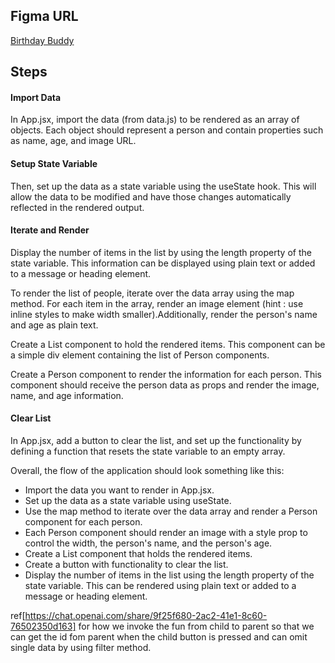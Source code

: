 ## Figma URL

[Birthday Buddy](https://www.figma.com/file/e2vsLe9DMnXZIygNHkwGL1/Birthday-buddy?node-id=0%3A1&t=AGNWdO5QQGOoNCfD-1)

## Steps


#### Import Data

In App.jsx, import the data (from data.js) to be rendered as an array of objects. Each object should represent a person and contain properties such as name, age, and image URL.

#### Setup State Variable

Then, set up the data as a state variable using the useState hook. This will allow the data to be modified and have those changes automatically reflected in the rendered output.

#### Iterate and Render

Display the number of items in the list by using the length property of the state variable. This information can be displayed using plain text or added to a message or heading element.

To render the list of people, iterate over the data array using the map method. For each item in the array, render an image element (hint : use inline styles to make width smaller).Additionally, render the person's name and age as plain text.

Create a List component to hold the rendered items. This component can be a simple div element containing the list of Person components.

Create a Person component to render the information for each person. This component should receive the person data as props and render the image, name, and age information.

#### Clear List

In App.jsx, add a button to clear the list, and set up the functionality by defining a function that resets the state variable to an empty array.

Overall, the flow of the application should look something like this:

- Import the data you want to render in App.jsx.
- Set up the data as a state variable using useState.
- Use the map method to iterate over the data array and render a Person component for each person.
- Each Person component should render an image with a style prop to control the width, the person's name, and the person's age.
- Create a List component that holds the rendered items.
- Create a button with functionality to clear the list.
- Display the number of items in the list using the length property of the state variable. This can be rendered using plain text or added to a message or heading element.

ref[https://chat.openai.com/share/9f25f680-2ac2-41e1-8c60-76502350d163] for how we invoke the fun from child to parent so that we can get the id fom parent when the child button is pressed and can omit single data by using filter method.
